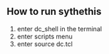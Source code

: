 ## How to run sythethis

1. enter dc_shell in the terminal
2. enter scripts menu
3. enter source dc.tcl

